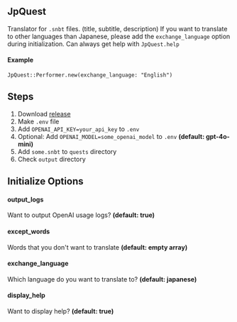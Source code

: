 ## JpQuest

Translator for `.snbt` files. (title, subtitle, description)
If you want to translate to other languages than Japanese,
please add the `exchange_language` option during initialization.
Can always get help with `JpQuest.help`

#### Example

`JpQuest::Performer.new(exchange_language: "English")`

## Steps

1. Download [release](https://github.com/milkeclair/jp_quest/releases)
2. Make `.env` file
3. Add `OPENAI_API_KEY=your_api_key` to `.env`
4. Optional: Add `OPENAI_MODEL=some_openai_model` to `.env` **(default: gpt-4o-mini)**
5. Add `some.snbt` to `quests` directory
6. Check `output` directory

## Initialize Options

#### output_logs

Want to output OpenAI usage logs?
**(default: true)**

#### except_words

Words that you don't want to translate
**(default: empty array)**

#### exchange_language

Which language do you want to translate to?
**(default: japanese)**

#### display_help

Want to display help?
**(default: true)**